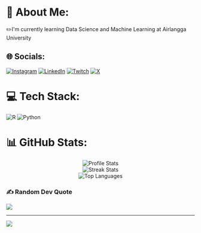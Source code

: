 # 💫 About Me:
✏️I'm currently learning Data Science and Machine Learning at Airlangga University


## 🌐 Socials:
[![Instagram](https://img.shields.io/badge/Instagram-%23E4405F.svg?logo=Instagram&logoColor=white)](https://instagram.com/zwniff) [![LinkedIn](https://img.shields.io/badge/LinkedIn-%230077B5.svg?logo=linkedin&logoColor=white)](https://linkedin.com/in/zwniff) [![Twitch](https://img.shields.io/badge/Twitch-%239146FF.svg?logo=Twitch&logoColor=white)](https://twitch.tv/zwniff) [![X](https://img.shields.io/badge/X-black.svg?logo=X&logoColor=white)](https://x.com/zwniff) 

# 💻 Tech Stack:
![R](https://img.shields.io/badge/r-%23276DC3.svg?style=for-the-badge&logo=r&logoColor=white) ![Python](https://img.shields.io/badge/python-3670A0?style=for-the-badge&logo=python&logoColor=ffdd54)
# 📊 GitHub Stats:
<div align="center">
    <img src="https://github-readme-stats.vercel.app/api?username=zwniff&theme=dark&hide_border=false&include_all_commits=true&count_private=true" alt="Profile Stats"/><br/>
    <img src="https://github-readme-streak-stats.herokuapp.com/?user=zwniff&theme=dark&hide_border=false" alt="Streak Stats"/><br/>
    <img src="https://github-readme-stats.vercel.app/api/top-langs/?username=zwniff&theme=dark&hide_border=false&include_all_commits=true&count_private=true&layout=compact" alt="Top Languages"/>
</div>

### ✍️ Random Dev Quote
![](https://quotes-github-readme.vercel.app/api?type=horizontal&theme=radical)

---
[![](https://visitcount.itsvg.in/api?id=zwniff&icon=0&color=0)](https://visitcount.itsvg.in)

<!-- Proudly created with GPRM ( https://gprm.itsvg.in ) -->
